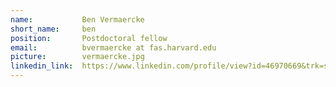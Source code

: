```yaml
---
name:           Ben Vermaercke
short_name:     ben
position:       Postdoctoral fellow
email:          bvermaercke at fas.harvard.edu
picture:        vermaercke.jpg
linkedin_link:  https://www.linkedin.com/profile/view?id=46970669&trk=spm_pic
---
```

